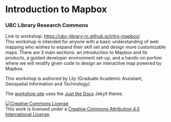 # Introduction to Mapbox
### UBC Library Research Commons


Link to workshop: https://ubc-library-rc.github.io/intro-mapbox/
<br>
This workshop is intended for anyone with a basic understanding of web mapping who wishes to expand their skill set and design more customizable maps. There are 3 main sections: an introduction to Mapbox and its products, a guided developer environment set-up, and a hands-on portion where we will modify given code to design an interactive map powered by Mapbox.
    
This workshop is authored by Lily (Graduate Academic Assistant, Geospatial Information and Technology).

The [workshop site](https://ubc-library-rc.github.io/rdm/) uses the [Just the Docs](https://github.com/pmarsceill/just-the-docs) Jekyll theme.    


<a rel="license" href="http://creativecommons.org/licenses/by/4.0/"><img alt="Creative Commons License" style="border-width:0" src="https://i.creativecommons.org/l/by/4.0/88x31.png" /></a><br />This work is licensed under a <a rel="license" href="http://creativecommons.org/licenses/by/4.0/">Creative Commons Attribution 4.0 International License</a>.


